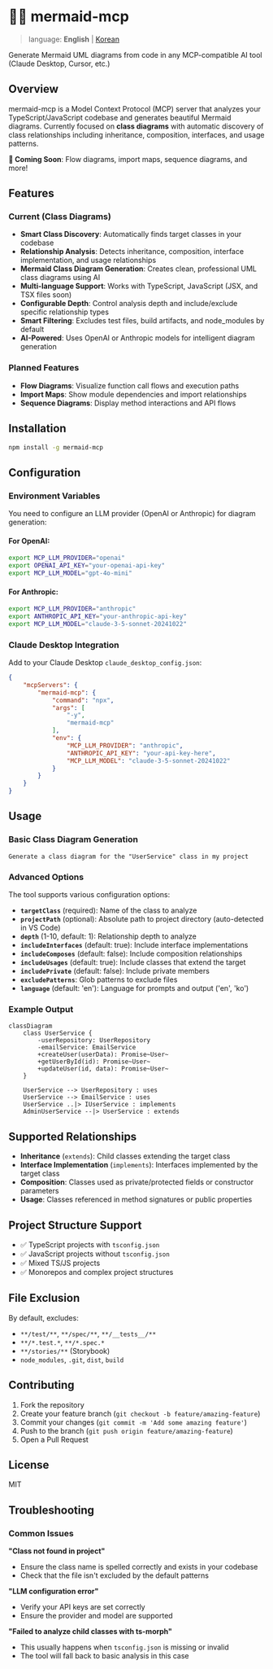 # 🧜‍♀️ mermaid-mcp

> language: **English** | [Korean](./README.ko.md)

Generate Mermaid UML diagrams from code in any MCP-compatible AI tool (Claude Desktop, Cursor, etc.)

## Overview

mermaid-mcp is a Model Context Protocol (MCP) server that analyzes your TypeScript/JavaScript codebase and generates beautiful Mermaid diagrams. Currently focused on **class diagrams** with automatic discovery of class relationships including inheritance, composition, interfaces, and usage patterns.

**🚀 Coming Soon**: Flow diagrams, import maps, sequence diagrams, and more!

## Features

### Current (Class Diagrams)

-   **Smart Class Discovery**: Automatically finds target classes in your codebase
-   **Relationship Analysis**: Detects inheritance, composition, interface implementation, and usage relationships
-   **Mermaid Class Diagram Generation**: Creates clean, professional UML class diagrams using AI
-   **Multi-language Support**: Works with TypeScript, JavaScript (JSX, and TSX files soon)
-   **Configurable Depth**: Control analysis depth and include/exclude specific relationship types
-   **Smart Filtering**: Excludes test files, build artifacts, and node_modules by default
-   **AI-Powered**: Uses OpenAI or Anthropic models for intelligent diagram generation

### Planned Features

-   **Flow Diagrams**: Visualize function call flows and execution paths
-   **Import Maps**: Show module dependencies and import relationships
-   **Sequence Diagrams**: Display method interactions and API flows

## Installation

```bash
npm install -g mermaid-mcp
```

## Configuration

### Environment Variables

You need to configure an LLM provider (OpenAI or Anthropic) for diagram generation:

#### For OpenAI:

```bash
export MCP_LLM_PROVIDER="openai"
export OPENAI_API_KEY="your-openai-api-key"
export MCP_LLM_MODEL="gpt-4o-mini"
```

#### For Anthropic:

```bash
export MCP_LLM_PROVIDER="anthropic"
export ANTHROPIC_API_KEY="your-anthropic-api-key"
export MCP_LLM_MODEL="claude-3-5-sonnet-20241022"
```

### Claude Desktop Integration

Add to your Claude Desktop `claude_desktop_config.json`:

```json
{
    "mcpServers": {
        "mermaid-mcp": {
            "command": "npx",
            "args": [
                "-y",
                "mermaid-mcp"
            ],
            "env": {
                "MCP_LLM_PROVIDER": "anthropic",
                "ANTHROPIC_API_KEY": "your-api-key-here",
                "MCP_LLM_MODEL": "claude-3-5-sonnet-20241022"
            }
        }
    }
}
```

## Usage

### Basic Class Diagram Generation

```
Generate a class diagram for the "UserService" class in my project
```

### Advanced Options

The tool supports various configuration options:

-   **`targetClass`** (required): Name of the class to analyze
-   **`projectPath`** (optional): Absolute path to project directory (auto-detected in VS Code)
-   **`depth`** (1-10, default: 1): Relationship depth to analyze
-   **`includeInterfaces`** (default: true): Include interface implementations
-   **`includeComposes`** (default: false): Include composition relationships
-   **`includeUsages`** (default: true): Include classes that extend the target
-   **`includePrivate`** (default: false): Include private members
-   **`excludePatterns`**: Glob patterns to exclude files
-   **`language`** (default: 'en'): Language for prompts and output ('en', 'ko')


### Example Output

```mermaid
classDiagram
    class UserService {
        -userRepository: UserRepository
        -emailService: EmailService
        +createUser(userData): Promise~User~
        +getUserById(id): Promise~User~
        +updateUser(id, data): Promise~User~
    }

    UserService --> UserRepository : uses
    UserService --> EmailService : uses
    UserService ..|> IUserService : implements
    AdminUserService --|> UserService : extends
```

## Supported Relationships

-   **Inheritance** (`extends`): Child classes extending the target class
-   **Interface Implementation** (`implements`): Interfaces implemented by the target class
-   **Composition**: Classes used as private/protected fields or constructor parameters
-   **Usage**: Classes referenced in method signatures or public properties

## Project Structure Support

-   ✅ TypeScript projects with `tsconfig.json`
-   ✅ JavaScript projects without `tsconfig.json`
-   ✅ Mixed TS/JS projects
-   ✅ Monorepos and complex project structures

## File Exclusion

By default, excludes:

-   `**/test/**`, `**/spec/**`, `**/__tests__/**`
-   `**/*.test.*`, `**/*.spec.*`
-   `**/stories/**` (Storybook)
-   `node_modules`, `.git`, `dist`, `build`

## Contributing

1. Fork the repository
2. Create your feature branch (`git checkout -b feature/amazing-feature`)
3. Commit your changes (`git commit -m 'Add some amazing feature'`)
4. Push to the branch (`git push origin feature/amazing-feature`)
5. Open a Pull Request

## License

MIT

## Troubleshooting

### Common Issues

**"Class not found in project"**

-   Ensure the class name is spelled correctly and exists in your codebase
-   Check that the file isn't excluded by the default patterns

**"LLM configuration error"**

-   Verify your API keys are set correctly
-   Ensure the provider and model are supported

**"Failed to analyze child classes with ts-morph"**

-   This usually happens when `tsconfig.json` is missing or invalid
-   The tool will fall back to basic analysis in this case
